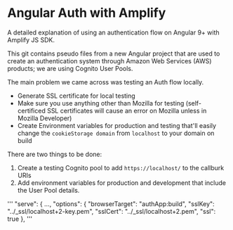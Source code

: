 # Angular Auth with Amplify
A detailed explanation of using an authentication flow on Angular 9+ with Amplify JS SDK.

This git contains pseudo files from a new Angular project that are used to create an authentication system through Amazon Web Services (AWS) products; we are using Cognito User Pools.

The main problem we came across was testing an Auth flow locally.

* Generate SSL certificate for local testing
* Make sure you use anything other than Mozilla for testing (self-certificed SSL certificates will cause an error on Mozilla unless in Mozilla Developer)
* Create Environment variables for production and testing that'll easily change the `cookieStorage domain` from `localhost` to your domain on build


There are two things to be done:
1. Create a testing Cognito pool to add `https://localhost/` to the callburk URIs
2. Add environment variables for production and development that include the User Pool details.


'''
"serve": {
     ...,
     "options": {
          "browserTarget": "authApp:build",
          "sslKey": "../_ssl/localhost+2-key.pem",
          "sslCert": "../_ssl/localhost+2.pem",
          "ssl": true
     },
'''
